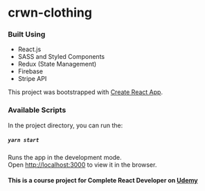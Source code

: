 # crwn-clothing
  


### Built Using
- React.js
- SASS and Styled Components
- Redux (State Management) 
- Firebase 
- Stripe API  




This project was bootstrapped with [Create React App](https://github.com/facebook/create-react-app).

### Available Scripts
In the project directory, you can run the:

##### `yarn start`

Runs the app in the development mode.<br />
Open [http://localhost:3000](http://localhost:3000) to view it in the browser.

#### This is a course project for Complete React Developer on [Udemy](https://www.udemy.com/course/complete-react-developer-zero-to-mastery/)
